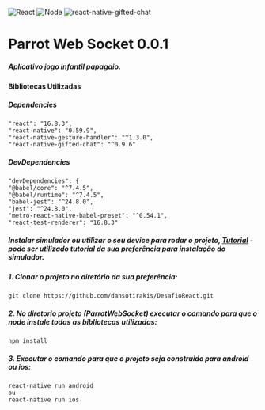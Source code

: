 ![React](https://lh3.googleusercontent.com/g7p10RSxdGTTzvezZMgGyfNIH2eh7JLQqHPTB-gsRehX26eD9JICKKNISWQFzMEwoBro3vt2u_w=w128-h128-e365)
![Node](https://ih1.redbubble.net/image.109336634.1604/flat,128x128,075,t-pad,128x128,f8f8f8.u1.jpg)
![react-native-gifted-chat](https://vestibular.uninassau.edu.br/PSWidgets/chaticon.png)

# Parrot Web Socket 0.0.1

##### Aplicativo jogo infantil papagaio.

#### Bibliotecas Utilizadas
	
##### Dependencies

```
"react": "16.8.3",
"react-native": "0.59.9",
"react-native-gesture-handler": "^1.3.0",
"react-native-gifted-chat": "^0.9.6"
```
##### DevDependencies
	
```
"devDependencies": {
"@babel/core": "^7.4.5",
"@babel/runtime": "^7.4.5",
"babel-jest": "^24.8.0",
"jest": "^24.8.0",
"metro-react-native-babel-preset": "^0.54.1",
"react-test-renderer": "16.8.3"
```

##### Instalar simulador ou utilizar o seu device para rodar o projeto, [Tutorial](https://docs.rocketseat.dev/ambiente-react-native/android/windows) - pode ser utilizado tutorial da sua preferência para instalação do simulador.

##### 1. Clonar o projeto no diretório da sua preferência:
```
git clone https://github.com/dansotirakis/DesafioReact.git
```
##### 2. No diretorio projeto (ParrotWebSocket) executar o comando para que o node instale todas as bibliotecas utilizadas:
```
npm install
```
##### 3. Executar o comando para que o projeto seja construido para android ou ios:
```
react-native run android
ou
react-native run ios
```
